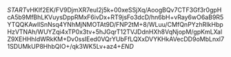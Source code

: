 $START$vHKIf2EK/FV9DjmXR7euI2j5k+00xeSSjXq/AoogBQv7CTF3Gf3r0gpHcA5b9MfBhLKVuysDppRMxF6ivDx+RT9jsFo3dcD/hn6bH+vRay6wO6aB9R5YTQQKAwIlSnNsq4YNhMjNMOTAt9D/FNP2tM+8/WLuu/CMfQnPYzhRIkHbpHzVTNAh/WUYZqi4xTP0x3tv+5hJGqrT12TVJDdnHXh8VqNjopM/gpKmLXalZ9XEHHhIdWRkKM+Dv0ssIEed0VQrYUbFfLQXxDVYKHkAVecDD9oMbLnxl71SDUMkUP8HhbQIO+/qk3WK5Lv+az4+$END$
